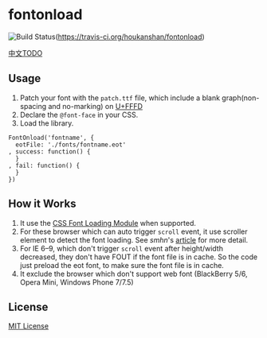 # fontonload

![Build Status](https://travis-ci.com/houkanshan/fontonload.svg)(https://travis-ci.org/houkanshan/fontonload)

[中文TODO](http://houkanshan.github.io/)

## Usage

1. Patch your font with the `patch.ttf` file,
  which include a blank graph(non-spacing and no-marking)
  on [U+FFFD](http://www.fileformat.info/info/unicode/char/fffd/index.htm)
2. Declare the `@font-face` in your CSS.
3. Load the library.

```
FontOnload('fontname', {
  eotFile: './fonts/fontname.eot'
, success: function() {
  }
, fail: function() {
  }
})
```

## How it Works

1. It use the [CSS Font Loading Module](http://dev.w3.org/csswg/css-font-loading/)
when supported.
2. For these browser which can auto trigger `scroll` event, it use scroller element to
detect the font loading. See *smhn*'s [article](http://smnh.me/web-font-loading-detection-without-timers/) for more detail.
3. For IE 6–9, which don't trigger `scroll` event after height/width decreased,
they don't have FOUT if the font file is in cache. So the code just preload the eot font,
to make sure the font file is in cache.
4. It exclude the browser which don't support web font
(BlackBerry 5/6, Opera Mini, Windows Phone 7/7.5)


## License

[MIT License](http://en.wikipedia.org/wiki/MIT_License)


